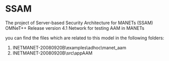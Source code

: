 # SSAM
The project of Server-based Security Architecture for MANETs (SSAM) 
OMNeT++ Release version 4.1
Network for testing AAM in MANETs

you can find the files which are related to this model in the following folders:
1) INETMANET-20080920B\examples\adhoc\manet_aam 
2) INETMANET-20080920B\src\appAAM
